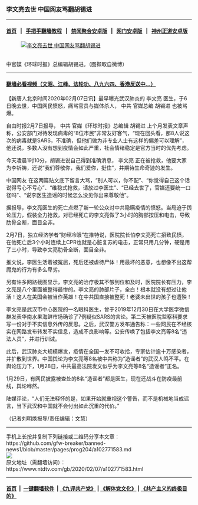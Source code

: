 ### 李文亮去世 中国网友骂翻胡锡进
------------------------

#### [首页](https://github.com/gfw-breaker/banned-news1/blob/master/README.md) &nbsp;&nbsp;|&nbsp;&nbsp; [手把手翻墙教程](https://github.com/gfw-breaker/guides/wiki) &nbsp;&nbsp;|&nbsp;&nbsp; [禁闻聚合安卓版](https://github.com/gfw-breaker/bn-android) &nbsp;&nbsp;|&nbsp;&nbsp; [网门安卓版](https://github.com/oGate2/oGate) &nbsp;&nbsp;|&nbsp;&nbsp; [神州正道安卓版](https://github.com/SzzdOgate/update) 



<div><div class="featured_image">
 <a href="https://i.ntdtv.com/assets/uploads/2020/02/11-8.jpg" target="_blank">
  <figure>
   <img alt="李文亮去世 中国网友骂翻胡锡进" src="https://i.ntdtv.com/assets/uploads/2020/02/11-8-800x450.jpg"/>
  </figure><br/>
 </a>
 <span class="caption">
  中官媒《环球时报》总编辑胡锡进。（图撷取自微博）
 </span>
</div>
</div><hr/>

#### [翻墙必看视频（文昭、江峰、法轮功、八九六四、香港反送中...）](https://github.com/gfw-breaker/banned-news1/blob/master/pages/link3.md)

<div><div class="post_content" itemprop="articleBody">
 <p>
  【新唐人北京时间2020年02月07日讯】最早曝光武汉肺炎的
  <ok href="https://www.ntdtv.com/gb/李文亮.htm">
   李文亮
  </ok>
  医生，于6日晚去世，中国网民愤怒，痛骂官员与媒体杀人，
  <ok href="https://www.ntdtv.com/gb/中共.htm">
   中共
  </ok>
  官媒总编
  <ok href="https://www.ntdtv.com/gb/胡锡进.htm">
   胡锡进
  </ok>
  也被骂爆。
 </p>
 <p>
  自由时报2月7日报导，
  <ok href="https://www.ntdtv.com/gb/中共.htm">
   中共
  </ok>
  官媒《环球时报》总编辑
  <ok href="https://www.ntdtv.com/gb/胡锡进.htm">
   胡锡进
  </ok>
  上个月发表文章声称，公安部门对待发现病毒的“8位市民”非常友好客气，“现在回头看，那8人说这次的病毒就是SARS，不准确，但他们做为非专业人士有这样的偏差可以理解”，他还说，多数人没有想到疫情会如此严重，社会情绪稳定是官方当时的优先考虑。
 </p>
 <p>
  今天凌晨1时10分，胡锡进说自己得到准确消息，
  <ok href="https://www.ntdtv.com/gb/李文亮.htm">
   李文亮
  </ok>
  正在被抢救，他要大家为李祈祷，还说“我们尊敬你，我们爱你，挺住”，并期待生命奇迹的发生。
 </p>
 <p>
  <ok href="https://www.ntdtv.com/gb/中国网友.htm">
   中国网友
  </ok>
  在这两篇贴文底下留言大骂，“别人可以，你不配”、“你觉得自己这个话说得亏心不亏心”、“维稳式抢救，请放过李医生”、“已经去世了，官媒还要统一口径吗”、“说李医生造谣的时候怎么没见你出来尊敬他”。
 </p>
 <p>
  据报导，李文亮医生的死亡点燃了新一轮公众对中共隐瞒疫情的愤怒。当局迫于舆论压力，假装全力抢救，对已经死亡的李文亮做了3小时的胸部按压和电击，导致肋骨全断，面目全非。
 </p>
 <p>
  2月7日，独立经济学者“财经冷眼”在推特说，医院院长怕李文亮死亡招致民愤，在他死亡后3个小时连续上CPR也就是心脏复苏的电击，正常只用几分钟，硬是用了三小时，导致李文亮肋骨全断，面目全非。
 </p>
 <p>
  推文说，李医生活着被冤屈，死后还被虐待尸体！用最坏的恶意，也想像不出这帮魔鬼的行为有多么卑劣。
 </p>
 <p>
  另有许多网路截图显示，李文亮的治疗极其不够到位和及时，医院院长有压力，李文亮是八个里面被整得最惨的。李文亮的肺部片子，全白！根本就没有想过让他活！这人在美国会被当作英雄！在中共国直接被整死！老婆未出世的孩子也遭殃！
 </p>
 <p>
  李文亮是武汉市中心医院的一名眼科医生，曾于2019年12月30日在大学医学微信群发表华南水果海鲜市场确诊了7例疑似SARS的言论。第二天被医院监察科要求写一份对于不实信息外传的反思。之后，武汉警方发布通告称：一些网民在不经核实在网路发布转发不实信息，造成不良影响等。公安传唤了包括李文亮等8名“违法人员”，并进行训诫。
 </p>
 <p>
  此后，武汉肺炎大规模爆发，疫情在全国一发不可收拾，专家估计逾十万感染者，并扩散到世界。中国舆论为李文亮等8名被中共称为“造谣者”的武汉人鸣不平。在舆论压力下，1月28日，中共最高法院发文似乎为李文亮等8名“造谣者”正名。
 </p>
 <p>
  1月29日，有网民披露被查处的8名“造谣者”都是医生，现在还战斗在防疫最前线，舆论哗然。
 </p>
 <p>
  陆媒评论，“人们无法释怀的是，如果开始就重视这个警告，而不是机械地当成谣言，当下武汉和中国就不会付出如此沉重的代价。”
 </p>
 <p>
  （记者刘明焕报导/责任编辑：文慧）
 </p>
 <div class="single_ad">
 </div>
</div>
</div>
<hr/>
手机上长按并复制下列链接或二维码分享本文章：<br/>
https://github.com/gfw-breaker/banned-news1/blob/master/pages/prog204/a102771583.md <br/>
<a href='https://github.com/gfw-breaker/banned-news1/blob/master/pages/prog204/a102771583.md'><img src='https://github.com/gfw-breaker/banned-news1/blob/master/pages/prog204/a102771583.md.png'/></a> <br/>
原文地址（需翻墙访问）：https://www.ntdtv.com/gb/2020/02/07/a102771583.html


------------------------
#### [首页](https://github.com/gfw-breaker/banned-news1/blob/master/README.md) &nbsp;|&nbsp; [一键翻墙软件](https://github.com/gfw-breaker/nogfw/blob/master/README.md) &nbsp;| [《九评共产党》](https://github.com/gfw-breaker/9ping.md/blob/master/README.md#九评之一评共产党是什么) | [《解体党文化》](https://github.com/gfw-breaker/jtdwh.md/blob/master/README.md) | [《共产主义的终极目的》](https://github.com/gfw-breaker/gczydzjmd.md/blob/master/README.md)


<img src='http://gfw-breaker.win/banned-news/pages/prog204/a102771583.md' width='0px' height='0px'/>